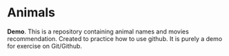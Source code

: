 # Animals

**Demo**. This is a repository containing animal names and movies recommendation. Created to practice how to use github. It is purely a demo for exercise on Git/Github.